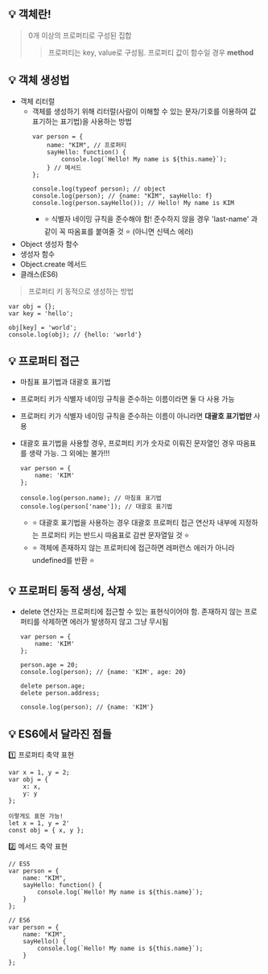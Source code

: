 ## :bulb: 객체란!
> 0개 이상의 프로퍼티로 구성된 집합
>> 프로퍼티는 key, value로 구성됨. 프로퍼티 값이 함수일 경우 **method**

## :bulb: 객체 생성법
- 객체 리터럴
    - 객체를 생성하기 위해 리터럴(사람이 이해할 수 있는 문자/기호를 이용하여 값 표기하는 표기법)을 사용하는 방법
        ```
        var person = {
            name: "KIM", // 프로퍼티
            sayHello: function() {
                console.log(`Hello! My name is ${this.name}`);
            } // 메서드
        };

        console.log(typeof person); // object
        console.log(person); // {name: "KIM", sayHello: f}
        console.log(person.sayHello()); // Hello! My name is KIM
        ```
        - :star: 식별자 네이밍 규칙을 준수해야 함! 준수하지 않을 경우 'last-name' 과 같이 꼭 따옴표를 붙여줄 것 :star: (아니면 신텍스 에러)
- Object 생성자 함수
- 생성자 함수
- Object.create 메서드
- 클래스(ES6)

> 프로퍼티 키 동적으로 생성하는 방법
```
var obj = {};
var key = 'hello';

obj[key] = 'world';
console.log(obj); // {hello: 'world'}
```

## :bulb: 프로퍼티 접근
- 마침표 표기법과 대괄호 표기법
- 프로퍼티 키가 식별자 네이밍 규칙을 준수하는 이름이라면 둘 다 사용 가능
- 프로퍼티 키가 식별자 네이밍 규칙을 준수하는 이름이 아니라면 **대괄호 표기법만** 사용
- 대괄호 표기법을 사용할 경우, 프로퍼티 키가 숫자로 이뤄진 문자열인 경우 따옴표를 생략 가능. 그 외에는 불가!!!

    ```
    var person = {
        name: 'KIM'
    };

    console.log(person.name); // 마침표 표기법
    console.log(person['name']); // 대괄호 표기법
    ```
    - :star: 대괄호 표기법을 사용하는 경우 대괄호 프로퍼티 접근 연산자 내부에 지정하는 프로퍼티 키는 반드시 따옴표로 감싼 문자열일 것 :star:
    - :star: 객체에 존재하지 않는 프로퍼티에 접근하면 레퍼런스 에러가 아니라 undefined를 반환 :star: 

## :bulb: 프로퍼티 동적 생성, 삭제
- delete 연산자는 프로퍼티에 접근할 수 있는 표현식이어야 함. 존재하지 않는 프로퍼티를 삭제하면 에러가 발생하지 않고 그냥 무시됨
    ```
    var person = {
        name: 'KIM'
    };

    person.age = 20;
    console.log(person); // {name: 'KIM', age: 20}

    delete person.age;
    delete person.address;

    console.log(person); // {name: 'KIM'}
    ```

## :bulb: ES6에서 달라진 점들
:one: 프로퍼티 축약 표현
```
var x = 1, y = 2;
var obj = {
    x: x,
    y: y
};
```
```
이렇게도 표현 가능!
let x = 1, y = 2'
const obj = { x, y };
```
:two: 메서드 축약 표현
```
// ES5
var person = {
    name: "KIM", 
    sayHello: function() {
        console.log(`Hello! My name is ${this.name}`);
    } 
};
```
```
// ES6
var person = {
    name: "KIM", 
    sayHello() {
        console.log(`Hello! My name is ${this.name}`);
    } 
};
```